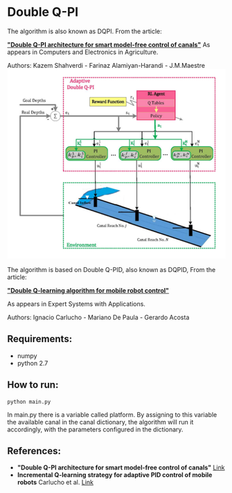# Double Q-PI

The algorithm is also known as DQPI. From the article:  

[**"Double Q-PI architecture for smart model-free control of canals"**]([https://www.sciencedirect.com/science/article/abs/pii/S0168169922002575?via%3Dihub])
As appears in Computers and Electronics in Agriculture.

Authors: Kazem Shahverdi - Farinaz Alamiyan-Harandi - J.M.Maestre
![alt text](https://github.com/farinazAH/DoubleQ-PI/blob/master/Canal_RL_Details.jpg)


The algorithm is based on Double Q-PID, also known as DQPID, From the article:  

[**"Double Q-learning algorithm for mobile robot control"**](https://www.sciencedirect.com/science/article/pii/S0957417419304749)

As appears in Expert Systems with Applications.

Authors: Ignacio Carlucho - Mariano De Paula - Gerardo Acosta 

## Requirements: 

- numpy 
- python 2.7 

## How to run: 

```
python main.py
```

In main.py there is a variable called platform. By assigning to this variable the available canal in the canal dictionary, the algorithm will run it accordingly, 
with the parameters configured in the dictionary.   


## References: 
- **"Double Q-PI architecture for smart model-free control of canals"** [Link](https://www.sciencedirect.com/science/article/abs/pii/S0168169922002575?via%3Dihub)
- **Incremental Q-learning strategy for adaptive PID control of mobile robots** Carlucho et al. [Link](https://www.sciencedirect.com/science/article/pii/S0957417417301513)
